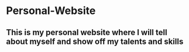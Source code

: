 # Personal-Website 

## This is my personal website where I will tell about myself and show off my talents and skills

